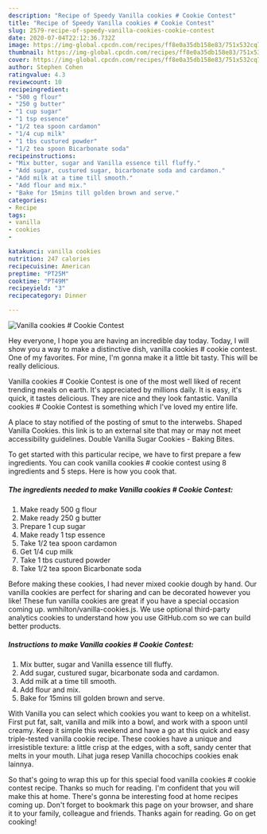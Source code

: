 ```yaml
---
description: "Recipe of Speedy Vanilla cookies # Cookie Contest"
title: "Recipe of Speedy Vanilla cookies # Cookie Contest"
slug: 2579-recipe-of-speedy-vanilla-cookies-cookie-contest
date: 2020-07-04T22:12:36.732Z
image: https://img-global.cpcdn.com/recipes/ff8e0a35db158e83/751x532cq70/vanilla-cookies-cookie-contest-recipe-main-photo.jpg
thumbnail: https://img-global.cpcdn.com/recipes/ff8e0a35db158e83/751x532cq70/vanilla-cookies-cookie-contest-recipe-main-photo.jpg
cover: https://img-global.cpcdn.com/recipes/ff8e0a35db158e83/751x532cq70/vanilla-cookies-cookie-contest-recipe-main-photo.jpg
author: Stephen Cohen
ratingvalue: 4.3
reviewcount: 10
recipeingredient:
- "500 g flour"
- "250 g butter"
- "1 cup sugar"
- "1 tsp essence"
- "1/2 tea spoon cardamon"
- "1/4 cup milk"
- "1 tbs custured powder"
- "1/2 tea spoon Bicarbonate soda"
recipeinstructions:
- "Mix butter, sugar and Vanilla essence till fluffy."
- "Add sugar, custured sugar, bicarbonate soda and cardamon."
- "Add milk at a time till smooth."
- "Add flour and mix."
- "Bake for 15mins till golden brown and serve."
categories:
- Recipe
tags:
- vanilla
- cookies
- 

katakunci: vanilla cookies  
nutrition: 247 calories
recipecuisine: American
preptime: "PT25M"
cooktime: "PT49M"
recipeyield: "3"
recipecategory: Dinner

---
```



![Vanilla cookies # Cookie Contest](https://img-global.cpcdn.com/recipes/ff8e0a35db158e83/751x532cq70/vanilla-cookies-cookie-contest-recipe-main-photo.jpg)

Hey everyone, I hope you are having an incredible day today. Today, I will show you a way to make a distinctive dish, vanilla cookies # cookie contest. One of my favorites. For mine, I'm gonna make it a little bit tasty. This will be really delicious.

Vanilla cookies # Cookie Contest is one of the most well liked of recent trending meals on earth. It's appreciated by millions daily. It is easy, it's quick, it tastes delicious. They are nice and they look fantastic. Vanilla cookies # Cookie Contest is something which I've loved my entire life.

A place to stay notified of the posting of smut to the interwebs. Shaped Vanilla Cookies. this link is to an external site that may or may not meet accessibility guidelines. Double Vanilla Sugar Cookies - Baking Bites.


To get started with this particular recipe, we have to first prepare a few ingredients. You can cook vanilla cookies # cookie contest using 8 ingredients and 5 steps. Here is how you cook that.

<!--inarticleads1-->

##### The ingredients needed to make Vanilla cookies # Cookie Contest:

1. Make ready 500 g flour
1. Make ready 250 g butter
1. Prepare 1 cup sugar
1. Make ready 1 tsp essence
1. Take 1/2 tea spoon cardamon
1. Get 1/4 cup milk
1. Take 1 tbs custured powder
1. Take 1/2 tea spoon Bicarbonate soda


Before making these cookies, I had never mixed cookie dough by hand. Our vanilla cookies are perfect for sharing and can be decorated however you like! These fun vanilla cookies are great if you have a special occasion coming up. wmhilton/vanilla-cookies.js. We use optional third-party analytics cookies to understand how you use GitHub.com so we can build better products. 

<!--inarticleads2-->

##### Instructions to make Vanilla cookies # Cookie Contest:

1. Mix butter, sugar and Vanilla essence till fluffy.
1. Add sugar, custured sugar, bicarbonate soda and cardamon.
1. Add milk at a time till smooth.
1. Add flour and mix.
1. Bake for 15mins till golden brown and serve.


With Vanilla you can select which cookies you want to keep on a whitelist. First put fat, salt, vanilla and milk into a bowl, and work with a spoon until creamy. Keep it simple this weekend and have a go at this quick and easy triple-tested vanilla cookie recipe. These cookies have a unique and irresistible texture: a little crisp at the edges, with a soft, sandy center that melts in your mouth. Lihat juga resep Vanilla chocochips cookies enak lainnya. 

So that's going to wrap this up for this special food vanilla cookies # cookie contest recipe. Thanks so much for reading. I'm confident that you will make this at home. There's gonna be interesting food at home recipes coming up. Don't forget to bookmark this page on your browser, and share it to your family, colleague and friends. Thanks again for reading. Go on get cooking!
